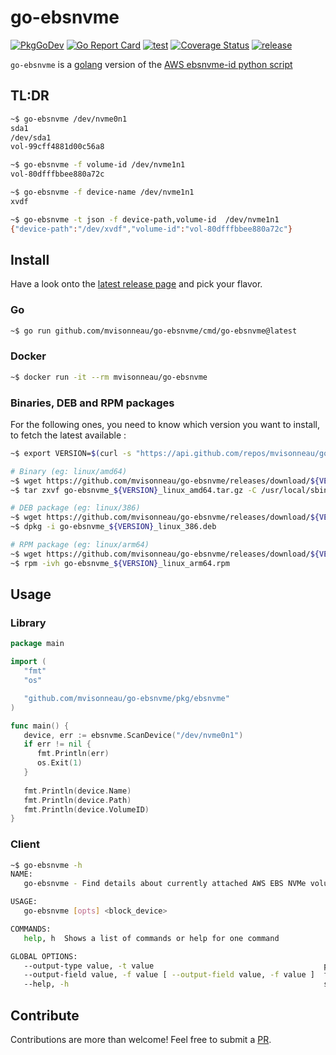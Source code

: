 # go-ebsnvme

[![PkgGoDev](https://pkg.go.dev/badge/github.com/mvisonneau/go-ebsnvme)](https://pkg.go.dev/mod/github.com/mvisonneau/go-ebsnvme)
[![Go Report Card](https://goreportcard.com/badge/github.com/mvisonneau/go-ebsnvme)](https://goreportcard.com/report/github.com/mvisonneau/go-ebsnvme)
[![test](https://github.com/mvisonneau/go-ebsnvme/actions/workflows/test.yml/badge.svg)](https://github.com/mvisonneau/go-ebsnvme/actions/workflows/test.yml)
[![Coverage Status](https://coveralls.io/repos/github/mvisonneau/go-ebsnvme/badge.svg?branch=main)](https://coveralls.io/github/mvisonneau/go-ebsnvme?branch=main)
[![release](https://github.com/mvisonneau/go-ebsnvme/actions/workflows/release.yml/badge.svg)](https://github.com/mvisonneau/go-ebsnvme/actions/workflows/release.yml)

`go-ebsnvme` is a [golang](https://golang.org/) version of the [AWS ebsnvme-id python script](https://docs.aws.amazon.com/AWSEC2/latest/UserGuide/nvme-ebs-volumes.html)

## TL:DR

```bash
~$ go-ebsnvme /dev/nvme0n1
sda1
/dev/sda1
vol-99cff4881d00c56a8

~$ go-ebsnvme -f volume-id /dev/nvme1n1
vol-80dfffbbee880a72c

~$ go-ebsnvme -f device-name /dev/nvme1n1
xvdf

~$ go-ebsnvme -t json -f device-path,volume-id  /dev/nvme1n1
{"device-path":"/dev/xvdf","volume-id":"vol-80dfffbbee880a72c"}
```

## Install

Have a look onto the [latest release page](https://github.com/mvisonneau/go-ebsnvme/releases/latest) and pick your flavor.

### Go

```bash
~$ go run github.com/mvisonneau/go-ebsnvme/cmd/go-ebsnvme@latest

```

### Docker

```bash
~$ docker run -it --rm mvisonneau/go-ebsnvme
```

### Binaries, DEB and RPM packages

For the following ones, you need to know which version you want to install, to fetch the latest available :

```bash
~$ export VERSION=$(curl -s "https://api.github.com/repos/mvisonneau/go-ebsnvme/releases/latest" | grep '"tag_name":' | sed -E 's/.*"([^"]+)".*/\1/')
```

```bash
# Binary (eg: linux/amd64)
~$ wget https://github.com/mvisonneau/go-ebsnvme/releases/download/${VERSION}/go-ebsnvme_${VERSION}_linux_amd64.tar.gz
~$ tar zxvf go-ebsnvme_${VERSION}_linux_amd64.tar.gz -C /usr/local/sbin

# DEB package (eg: linux/386)
~$ wget https://github.com/mvisonneau/go-ebsnvme/releases/download/${VERSION}/go-ebsnvme_${VERSION}_linux_386.deb
~$ dpkg -i go-ebsnvme_${VERSION}_linux_386.deb

# RPM package (eg: linux/arm64)
~$ wget https://github.com/mvisonneau/go-ebsnvme/releases/download/${VERSION}/go-ebsnvme_${VERSION}_linux_arm64.rpm
~$ rpm -ivh go-ebsnvme_${VERSION}_linux_arm64.rpm
```

## Usage

### Library

```go
package main

import (
   "fmt"
   "os"

   "github.com/mvisonneau/go-ebsnvme/pkg/ebsnvme"
)

func main() {
   device, err := ebsnvme.ScanDevice("/dev/nvme0n1")
   if err != nil {
      fmt.Println(err)
      os.Exit(1)
   }
   
   fmt.Println(device.Name)
   fmt.Println(device.Path)
   fmt.Println(device.VolumeID)
}
```

### Client

```bash
~$ go-ebsnvme -h
NAME:
   go-ebsnvme - Find details about currently attached AWS EBS NVMe volumes

USAGE:
   go-ebsnvme [opts] <block_device>

COMMANDS:
   help, h  Shows a list of commands or help for one command

GLOBAL OPTIONS:
   --output-type value, -t value                                      print results in whether "text" or "json" (default: "text")
   --output-field value, -f value [ --output-field value, -f value ]  filter out printed fields (default: "device-name", "device-path", "volume-id")
   --help, -h                                                         show help
```

## Contribute

Contributions are more than welcome! Feel free to submit a [PR](https://github.com/mvisonneau/go-ebsnvme/pulls).
